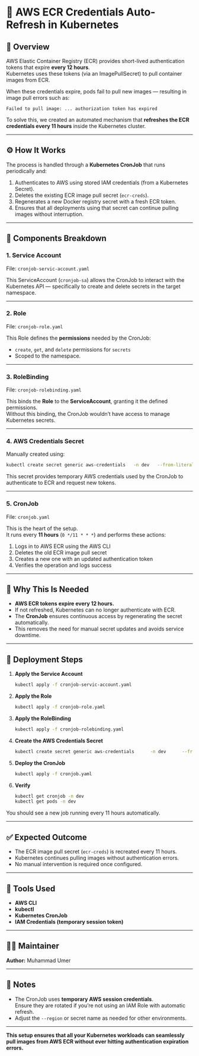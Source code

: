 # 🐳 AWS ECR Credentials Auto-Refresh in Kubernetes

## 📖 Overview
AWS Elastic Container Registry (ECR) provides short-lived authentication tokens that expire **every 12 hours**.  
Kubernetes uses these tokens (via an ImagePullSecret) to pull container images from ECR.  

When these credentials expire, pods fail to pull new images — resulting in image pull errors such as:
```
Failed to pull image: ... authorization token has expired
```

To solve this, we created an automated mechanism that **refreshes the ECR credentials every 11 hours** inside the Kubernetes cluster.

---

## ⚙️ How It Works
The process is handled through a **Kubernetes CronJob** that runs periodically and:
1. Authenticates to AWS using stored IAM credentials (from a Kubernetes Secret).  
2. Deletes the existing ECR image pull secret (`ecr-creds`).  
3. Regenerates a new Docker registry secret with a fresh ECR token.  
4. Ensures that all deployments using that secret can continue pulling images without interruption.

---

## 🧩 Components Breakdown

### 1. **Service Account**
File: `cronjob-servic-account.yaml`

This ServiceAccount (`cronjob-sa`) allows the CronJob to interact with the Kubernetes API — specifically to create and delete secrets in the target namespace.

---

### 2. **Role**
File: `cronjob-role.yaml`

This Role defines the **permissions** needed by the CronJob:
- `create`, `get`, and `delete` permissions for `secrets`
- Scoped to the namespace.

---

### 3. **RoleBinding**
File: `cronjob-rolebinding.yaml`

This binds the **Role** to the **ServiceAccount**, granting it the defined permissions.  
Without this binding, the CronJob wouldn’t have access to manage Kubernetes secrets.

---

### 4. **AWS Credentials Secret**
Manually created using:
```bash
kubectl create secret generic aws-credentials   -n dev   --from-literal=aws_access_key_id=<ACCESS_KEY>   --from-literal=aws_secret_access_key=<SECRET_KEY>   --from-literal=aws_session_token=<SESSION_TOKEN>
```

This secret provides temporary AWS credentials used by the CronJob to authenticate to ECR and request new tokens.

---

### 5. **CronJob**
File: `cronjob.yaml`

This is the heart of the setup.  
It runs every **11 hours** (`0 */11 * * *`) and performs these actions:

1. Logs in to AWS ECR using the AWS CLI  
2. Deletes the old ECR image pull secret  
3. Creates a new one with an updated authentication token  
4. Verifies the operation and logs success

---

## 🧠 Why This Is Needed
- **AWS ECR tokens expire every 12 hours.**  
- If not refreshed, Kubernetes can no longer authenticate with ECR.
- The **CronJob** ensures continuous access by regenerating the secret automatically.
- This removes the need for manual secret updates and avoids service downtime.

---

## 🧾 Deployment Steps

1. **Apply the Service Account**
   ```bash
   kubectl apply -f cronjob-servic-account.yaml
   ```

2. **Apply the Role**
   ```bash
   kubectl apply -f cronjob-role.yaml
   ```

3. **Apply the RoleBinding**
   ```bash
   kubectl apply -f cronjob-rolebinding.yaml
   ```

4. **Create the AWS Credentials Secret**
   ```bash
   kubectl create secret generic aws-credentials      -n dev      --from-literal=aws_access_key_id=<ACCESS_KEY>      --from-literal=aws_secret_access_key=<SECRET_KEY>      --from-literal=aws_session_token=<SESSION_TOKEN>
   ```

5. **Deploy the CronJob**
   ```bash
   kubectl apply -f cronjob.yaml
   ```

6. **Verify**
   ```bash
   kubectl get cronjob -n dev
   kubectl get pods -n dev
   ```

You should see a new job running every 11 hours automatically.


---

## ✅ Expected Outcome
- The ECR image pull secret (`ecr-creds`) is recreated every 11 hours.
- Kubernetes continues pulling images without authentication errors.
- No manual intervention is required once configured.

---

## 🧰 Tools Used
- **AWS CLI**
- **kubectl**
- **Kubernetes CronJob**
- **IAM Credentials (temporary session token)**

---

## 👨‍💻 Maintainer
**Author:** Muhammad Umer  

---

## 🚀 Notes
- The CronJob uses **temporary AWS session credentials**.  
  Ensure they are rotated if you’re not using an IAM Role with automatic refresh.
- Adjust the `--region` or secret name as needed for other environments.

---

**This setup ensures that all your Kubernetes workloads can seamlessly pull images from AWS ECR without ever hitting authentication expiration errors.**
